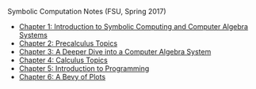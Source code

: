 Symbolic Computation Notes (FSU, Spring 2017)

* [Chapter 1: Introduction to Symbolic Computing and Computer Algebra Systems](ch-01.html)
* [Chapter 2: Precalculus Topics](ch-02.html)
* [Chapter 3: A Deeper Dive into a Computer Algebra System](ch-03.html)
* [Chapter 4: Calculus Topics](ch-04.html)
* [Chapter 5: Introduction to Programming](ch-05.html)
* [Chapter 6: A Bevy of Plots](ch-06.html)
<!-- * [Chapter 7: Applications of Derviatives](ch-07.html)
* [Chapter 8: Antiderivatives and Definite Integrals](ch-08.html)
* [Chapter 9: Applications of Definite Integrals](ch-09.html)
* [Chapter 10: Sequences and Series](ch-10.html)
* [Chapter 11: Linear Algebra](ch-11.html)
* [Chapter 12: Recursive Iterations and Newton's Method](ch-12.html)
* [Chapter 13: Complex Numbers](ch-13.html)  -->
